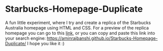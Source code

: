 # Starbucks-Homepage-Duplicate
A fun little experiment, where I try and create a replica of the Starbucks Australia homepage using HTML and CSS.
For a preview of the replica homepage you can go to this [link](https://aminrajbanshi.github.io/Starbucks-Homepage-Duplicate/ "Starbucks Homepage Duplicate"), or you can copy and paste this link into your search engine: https://aminrajbanshi.github.io/Starbucks-Homepage-Duplicate/
I hope you like it :)
